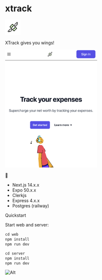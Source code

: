 # xtrack

<img src='./mobile/assets/logo.png' width='50'>

XTrack gives you wings!

<img src='./web/public/screenshot.png' width='300'>

🥞
- Next.js 14.x.x
- Expo 50.x.x
- Clerkjs
- Express 4.x.x
- Postgres (railway)

Quickstart

Start web and server:
```
cd web
npm install
npm run dev
```

```
cd server
npm install
npm run dev
```

![Alt](https://repobeats.axiom.co/api/embed/4617145e2cb8e313bd5053f667148cba12e85909.svg "Repobeats analytics image")
